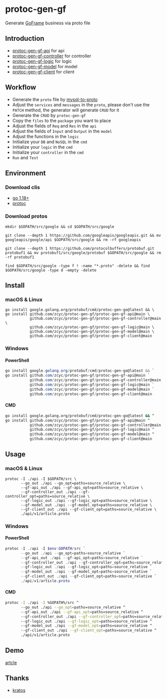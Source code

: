 # protoc-gen-gf

Generate [GoFrame](https://github.com/gogf/gf) business via proto file

## Introduction

- [protoc-gen-gf-api](./protoc-gen-gf-api) for api
- [protoc-gen-gf-controller](./protoc-gen-gf-controller) for controller
- [protoc-gen-gf-logic](./protoc-gen-gf-logic) for logic
- [protoc-gen-gf-model](./protoc-gen-gf-model) for model
- [protoc-gen-gf-client](./protoc-gen-gf-client) for client

## Workflow
- Generate the `proto` file by [mysql-to-proto](https://github.com/zcyc/mysql-to-proto) 
- Adjust the `services` and `messages` in the `proto`, please don't use the `PATCH` method, the generator will generate `CRUD` for it
- Generate the `CRUD` by `protoc-gen-gf`
- Copy the `files` to the `package` you want to place
- Adjust the fields of `Req` and `Res` in the `api`
- Adjust the fields of `Input` and `Output` in the `model`
- Adjust the functions in the `logic`
- Initialize your `DB` and `NoSQL` in the `cmd`
- Initialize your `logic` in the `cmd`
- Initialize your `controller` in the `cmd`
- `Run` and `Test`

## Environment

### Download clis

- [go 1.18+](https://golang.org/dl/)
- [protoc](https://github.com/protocolbuffers/protobuf/releases)

### Download protos
```shell
mkdir $GOPATH/src/google && cd $GOPATH/src/google
```
```shell
git clone --depth 1 https://github.com/googleapis/googleapis.git && mv googleapis/google/api $GOPATH/src/google && rm -rf googleapis
```
```shell
git clone --depth 1 https://github.com/protocolbuffers/protobuf.git protobuf1 && mv protobuf1/src/google/protobuf $GOPATH/src/google && rm -rf protobuf1
```
```shell
find $GOPATH/src/google -type f ! -name "*.proto" -delete && find $GOPATH/src/google -type d -empty -delete
```

## Install

### macOS & Linux

```shell
go install google.golang.org/protobuf/cmd/protoc-gen-go@latest && \
go install github.com/zcyc/protoc-gen-gf/protoc-gen-gf-api@main \
           github.com/zcyc/protoc-gen-gf/protoc-gen-gf-controller@main \
           github.com/zcyc/protoc-gen-gf/protoc-gen-gf-logic@main \
           github.com/zcyc/protoc-gen-gf/protoc-gen-gf-model@main \
           github.com/zcyc/protoc-gen-gf/protoc-gen-gf-client@main
```

### Windows

#### PowerShell

```powershell
go install google.golang.org/protobuf/cmd/protoc-gen-go@latest && `
go install github.com/zcyc/protoc-gen-gf/protoc-gen-gf-api@main `
           github.com/zcyc/protoc-gen-gf/protoc-gen-gf-controller@main `
           github.com/zcyc/protoc-gen-gf/protoc-gen-gf-logic@main `
           github.com/zcyc/protoc-gen-gf/protoc-gen-gf-model@main `
           github.com/zcyc/protoc-gen-gf/protoc-gen-gf-client@main
```

#### CMD

```bash
go install google.golang.org/protobuf/cmd/protoc-gen-go@latest && ^
go install github.com/zcyc/protoc-gen-gf/protoc-gen-gf-api@main ^
           github.com/zcyc/protoc-gen-gf/protoc-gen-gf-controller@main ^
           github.com/zcyc/protoc-gen-gf/protoc-gen-gf-logic@main ^
           github.com/zcyc/protoc-gen-gf/protoc-gen-gf-model@main ^
           github.com/zcyc/protoc-gen-gf/protoc-gen-gf-client@main
```

## Usage

### macOS & Linux

```shell
protoc -I ./api -I $GOPATH/src \
       --go_out ./api --go_opt=paths=source_relative \
       --gf-api_out ./api --gf-api_opt=paths=source_relative \
       --gf-controller_out ./api --gf-controller_opt=paths=source_relative \
       --gf-logic_out ./api --gf-logic_opt=paths=source_relative \
       --gf-model_out ./api --gf-model_opt=paths=source_relative \
       --gf-client_out ./api --gf-client_opt=paths=source_relative \
       ./api/v1/article.proto
```

### Windows

#### PowerShell

```powershell
protoc -I ./api -I $env:GOPATH/src `
       --go_out ./api --go_opt=paths=source_relative `
       --gf-api_out ./api --gf-api_opt=paths=source_relative `
       --gf-controller_out ./api --gf-controller_opt=paths=source_relative `
       --gf-logic_out ./api --gf-logic_opt=paths=source_relative `
       --gf-model_out ./api --gf-model_opt=paths=source_relative `
       --gf-client_out ./api --gf-client_opt=paths=source_relative `
       ./api/v1/article.proto
```

#### CMD

```bash
protoc -I ./api -I %GOPATH%/src ^
       --go_out ./api --go_opt=paths=source_relative ^
       --gf-api_out ./api --gf-api_opt=paths=source_relative ^
       --gf-controller_out ./api --gf-controller_opt=paths=source_relative ^
       --gf-logic_out ./api --gf-logic_opt=paths=source_relative ^
       --gf-model_out ./api --gf-model_opt=paths=source_relative ^
       --gf-client_out ./api --gf-client_opt=paths=source_relative ^
       ./api/v1/article.proto
```

## Demo

[artcle](./example)

## Thanks

- [kratos](https://github.com/go-kratos/kratos/tree/main/cmd/protoc-gen-go-http)
